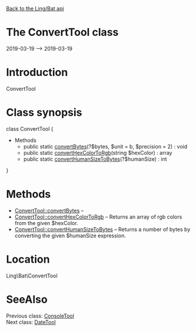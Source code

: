 [Back to the Ling/Bat api](https://github.com/lingtalfi/Bat/blob/master/doc/api/Ling/Bat.md)



The ConvertTool class
================
2019-03-19 --> 2019-03-19






Introduction
============

ConvertTool



Class synopsis
==============


class <span class="pl-k">ConvertTool</span>  {

- Methods
    - public static [convertBytes](https://github.com/lingtalfi/Bat/blob/master/doc/api/Ling/Bat/ConvertTool/convertBytes.md)(?$bytes, $unit = b, $precision = 2) : void
    - public static [convertHexColorToRgb](https://github.com/lingtalfi/Bat/blob/master/doc/api/Ling/Bat/ConvertTool/convertHexColorToRgb.md)(string $hexColor) : array
    - public static [convertHumanSizeToBytes](https://github.com/lingtalfi/Bat/blob/master/doc/api/Ling/Bat/ConvertTool/convertHumanSizeToBytes.md)(?$humanSize) : int

}






Methods
==============

- [ConvertTool::convertBytes](https://github.com/lingtalfi/Bat/blob/master/doc/api/Ling/Bat/ConvertTool/convertBytes.md) &ndash; 
- [ConvertTool::convertHexColorToRgb](https://github.com/lingtalfi/Bat/blob/master/doc/api/Ling/Bat/ConvertTool/convertHexColorToRgb.md) &ndash; Returns an array of rgb colors from the given $hexColor.
- [ConvertTool::convertHumanSizeToBytes](https://github.com/lingtalfi/Bat/blob/master/doc/api/Ling/Bat/ConvertTool/convertHumanSizeToBytes.md) &ndash; Returns a number of bytes by converting the given $humanSize expression.





Location
=============
Ling\Bat\ConvertTool


SeeAlso
==============
Previous class: [ConsoleTool](https://github.com/lingtalfi/Bat/blob/master/doc/api/Ling/Bat/ConsoleTool.md)<br>Next class: [DateTool](https://github.com/lingtalfi/Bat/blob/master/doc/api/Ling/Bat/DateTool.md)<br>

